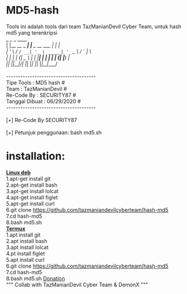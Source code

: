 # MD5-hash
Tools ini adalah tools dari team TazManianDevil Cyber Team, untuk hash md5 yang terenkripsi<br>
_               _                         _ ____  <br>
| |__   __ _ ___| |__        _ __ ___   __| | ___| <br>
| '_ \ / _` / __| '_ \ _____| '_ ` _ \ / _` |___ \ <br>
| | | | (_| \__ \ | | |_____| | | | | | (_| |___) |<br>
|_| |_|\__,_|___/_| |_|     |_| |_| |_|\__,_|____/ <br>
                                                   <br>
 --------------------------------------<br>
   Tipe Tools      : MD5 hash        #<br>
   Team            : TazManianDevil  #<br>
   Re-Code By      : SECURITY87      #<br>
   Tanggal Dibuat  : 06/29/2020      #<br>
 --------------------------------------<br>
<br>
[+] Re-Code By SECURITY87<br>
<br>
[+] Petunjuk penggunaan: bash md5.sh<br>

# installation:
<b><u>Linux deb</b></u><br>
    1.apt-get install git<br>
    2.apt-get install bash<br>
    3.apt-get install lolcat<br>
    4.apt-get install figlet<br>
    5.apt-get install curl<br>
    6.git clone https://github.com/tazmaniandevilcyberteam/hash-md5 <br>
    7.cd hash-md5<br>
    8.bash md5.sh <br>
<b><u>Termux</b></u><br>
    1.apt install git <br>
    2.apt install bash<br>
    3.apt install lolcat<br>
    4.pt install figlet<br>
    5.apt install curl<br>
    6.git clone https://github.com/tazmaniandevilcyberteam/hash-md5<br>
    7.cd hash-md5<br>
    8.bash md5.sh
<a href="https://saweria.co/security87">Donation</a>   
"""
Collab with TazManianDevil Cyber Team
& DemonX
"""
    
